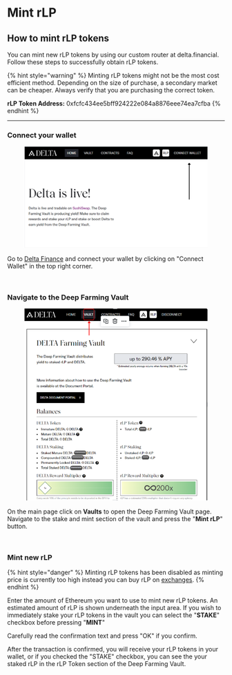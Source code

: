 # Mint rLP

## How to mint rLP tokens <a href="#how-to-mint-rlp-tokens" id="how-to-mint-rlp-tokens"></a>

You can mint new rLP tokens by using our custom router at delta.financial. Follow these steps to successfully obtain rLP tokens.

{% hint style="warning" %}
Minting rLP tokens might not be the most cost efficient method. Depending on the size of purchase, a secondary market can be cheaper. Always verify that you are purchasing the correct token.



**rLP Token Address:** 0xfcfc434ee5bff924222e084a8876eee74ea7cfba
{% endhint %}

****

### Connect your wallet <a href="#connect-your-wallet" id="connect-your-wallet"></a>

<figure><img src="../.gitbook/assets/Screenshot 2023-01-08 134554.png" alt=""><figcaption></figcaption></figure>

Go to [Delta Finance](https://www.delta.finance/) and connect your wallet by clicking on "Connect Wallet" in the top right corner.

​

### Navigate to the Deep Farming Vault <a href="#navigate-to-the-deep-farming-vault" id="navigate-to-the-deep-farming-vault"></a>

<figure><img src="../.gitbook/assets/Screenshot 2023-01-08 135738.png" alt=""><figcaption></figcaption></figure>

On the main page click on **Vaults** to open the Deep Farming Vault page. Navigate to the stake and mint section of the vault and press the "**Mint rLP**" button.

​

### Mint new rLP <a href="#mint-new-rlp" id="mint-new-rlp"></a>

{% hint style="danger" %}
Minting rLP tokens has been disabled as minting price is currently too high instead you can buy rLP on [exchanges](buying-trading-delta.md).
{% endhint %}

Enter the amount of Ethereum you want to use to mint new rLP tokens. An estimated amount of rLP is shown underneath the input area. If you wish to immediately stake your rLP tokens in the vault you can select the "**STAKE**" checkbox before pressing "**MINT**"

Carefully read the confirmation text and press "OK" if you confirm.

After the transaction is confirmed, you will receive your rLP tokens in your wallet, or if you checked the "STAKE" checkbox, you can see the your staked rLP in the rLP Token section of the Deep Farming Vault.

​
